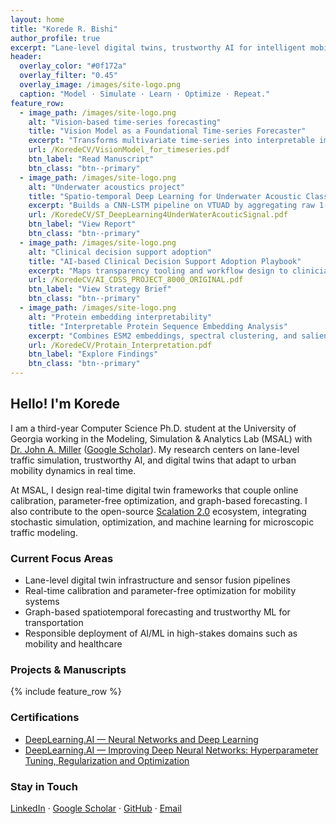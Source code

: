 ```yaml
---
layout: home
title: "Korede R. Bishi"
author_profile: true
excerpt: "Lane-level digital twins, trustworthy AI for intelligent mobility, and human-centered ML systems."
header:
  overlay_color: "#0f172a"
  overlay_filter: "0.45"
  overlay_image: /images/site-logo.png
  caption: "Model · Simulate · Learn · Optimize · Repeat."
feature_row:
  - image_path: /images/site-logo.png
    alt: "Vision-based time-series forecasting"
    title: "Vision Model as a Foundational Time-series Forecaster"
    excerpt: "Transforms multivariate time-series into interpretable image grids and leverages VAEs versus MAEs to recover future signals with improved perceptual fidelity."
    url: /KoredeCV/VisionModel_for_timeseries.pdf
    btn_label: "Read Manuscript"
    btn_class: "btn--primary"
  - image_path: /images/site-logo.png
    alt: "Underwater acoustics project"
    title: "Spatio-temporal Deep Learning for Underwater Acoustic Classification"
    excerpt: "Builds a CNN-LSTM pipeline on VTUAD by aggregating raw 1-second waveforms into balanced sequences, improving vessel identification across challenging acoustic classes."
    url: /KoredeCV/ST_DeepLearning4UnderWaterAcouticSignal.pdf
    btn_label: "View Report"
    btn_class: "btn--primary"
  - image_path: /images/site-logo.png
    alt: "Clinical decision support adoption"
    title: "AI-based Clinical Decision Support Adoption Playbook"
    excerpt: "Maps transparency tooling and workflow design to clinician trust metrics to guide safe integration of AI-driven decision support inside complex health systems."
    url: /KoredeCV/AI_CDSS_PROJECT_8000_ORIGINAL.pdf
    btn_label: "View Strategy Brief"
    btn_class: "btn--primary"
  - image_path: /images/site-logo.png
    alt: "Protein embedding interpretability"
    title: "Interpretable Protein Sequence Embedding Analysis"
    excerpt: "Combines ESM2 embeddings, spectral clustering, and saliency maps to surface kinase sub-family structure with clear biological signposts."
    url: /KoredeCV/Protain_Interpretation.pdf
    btn_label: "Explore Findings"
    btn_class: "btn--primary"
---
```


## Hello! I'm Korede

I am a third-year Computer Science Ph.D. student at the University of Georgia working in the Modeling, Simulation & Analytics Lab (MSAL) with [Dr. John A. Miller](https://openreview.net/profile?id=~John_A._Miller1) ([Google Scholar](https://scholar.google.com/citations?user=K7j2Uk8AAAAJ&hl=en)). My research centers on lane-level traffic simulation, trustworthy AI, and digital twins that adapt to urban mobility dynamics in real time.

At MSAL, I design real-time digital twin frameworks that couple online calibration, parameter-free optimization, and graph-based forecasting. I also contribute to the open-source [Scalation 2.0](https://github.com/scalation/scalation_2.0) ecosystem, integrating stochastic simulation, optimization, and machine learning for microscopic traffic modeling.

### Current Focus Areas

- Lane-level digital twin infrastructure and sensor fusion pipelines  
- Real-time calibration and parameter-free optimization for mobility systems  
- Graph-based spatiotemporal forecasting and trustworthy ML for transportation  
- Responsible deployment of AI/ML in high-stakes domains such as mobility and healthcare  

### Projects & Manuscripts

{% include feature_row %}

### Certifications

- [DeepLearning.AI — Neural Networks and Deep Learning](https://coursera.org/verify/1V8OP0C1JOPT)  
- [DeepLearning.AI — Improving Deep Neural Networks: Hyperparameter Tuning, Regularization and Optimization](https://coursera.org/verify/NANMU1733ILS)  

### Stay in Touch

[LinkedIn](https://www.linkedin.com/in/koredebishi/) · [Google Scholar](https://scholar.google.com/citations?user=K7j2Uk8AAAAJ&hl=en) · [GitHub](https://github.com/koredebishi) · [Email](mailto:korede.bishi01@gmail.com)
